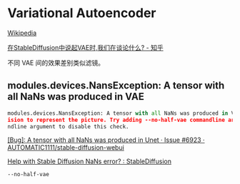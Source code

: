 # Variational Autoencoder
[Wikipedia](https://en.wikipedia.org/wiki/Variational_autoencoder)

[在StableDiffusion中说起VAE时,我们在谈论什么? - 知乎](https://zhuanlan.zhihu.com/p/599129815)

不同 VAE 间的效果差别类似滤镜。

## modules.devices.NansException: A tensor with all NaNs was produced in VAE
```python
modules.devices.NansException: A tensor with all NaNs was produced in VAE. This could be because there's not enough prec  
ision to represent the picture. Try adding --no-half-vae commandline argument to fix this. Use --disable-nan-check comma  
ndline argument to disable this check.
```

[\[Bug\]: A tensor with all NaNs was produced in Unet · Issue #6923 · AUTOMATIC1111/stable-diffusion-webui](https://github.com/AUTOMATIC1111/stable-diffusion-webui/issues/6923)

[Help with Stable Diffusion NaNs error? : StableDiffusion](https://www.reddit.com/r/StableDiffusion/comments/10eikja/help_with_stable_diffusion_nans_error/)

`--no-half-vae`

